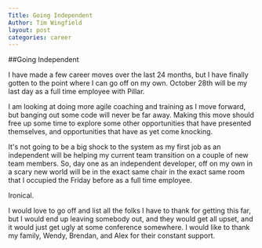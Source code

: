 ```yaml
---
Title: Going Independent
Author: Tim Wingfield
layout: post
categories: career
---
```

##Going Independent

I have made a few career moves over the last 24 months, but I have finally gotten to the
point where I can go off on my own. October 28th will be my last day as a full time employee with Pillar.

I am looking at doing more agile coaching and training as I move forward, but banging out some code will never be far away. Making this move should free up some time to explore some other opportunities that have presented themselves, and opportunities that have as yet come knocking.

It's not going to be a big shock to the system as my first job as an independent will be
helping my current team transition on a couple of new team members. So, day one as an
independent developer, off on my own in a scary new world will be in the exact same
chair in the exact same room that I occupied the Friday before as a full time employee.

Ironical.

I would love to go off and list all the folks I have to thank for getting this far, but
I would end up leaving somebody out, and they would get all upset, and it would just get
ugly at some conference somewhere. I would like to thank my family, Wendy, Brendan, and
Alex for their constant support.
